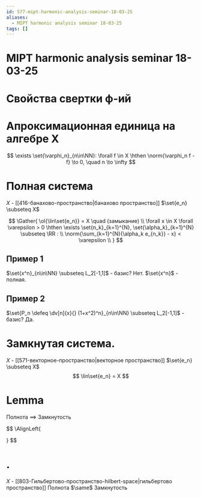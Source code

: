```yaml
---
id: 577-mipt-harmonic-analysis-seminar-18-03-25
aliases:
  - MIPT harmonic analysis seminar 18-03-25
tags: []
---
```


# MIPT harmonic analysis seminar 18-03-25

# Свойства свертки ф-ий

# Апроксимационная единица на алгебре X

$$
\exists \set{\varphi_n}_{n\in\NN}:
\forall f \in X \hthen \norm{\varphi_n f - f} \to 0, \quad n \to \infty
$$

# Полная система

$X$ - [[416-банахово-пространство|банахово пространство]]
$\set{e_n} \subseteq X$

$$
\Gather{
\ol{\lin\set{e_n}} = X \quad (замыкание) \\
\forall x \in X \forall \varepsilon > 0 \hthen
\exists \set{n_k}_{k=1}^{N}, \set{\alpha_k}_{k=1}^{N} \subseteq \RR : \\
\norm{\sum_{k=1}^{N}{\alpha_k e_{n_k}} - x} < \varepsilon \\
}
$$

## Пример 1

$\set{x^n}_{n\in\NN} \subseteq L_2[-1,1]$ - базис?
Нет.
$\set{x^n}$ - полная.

## Пример 2

$\set{P_n \defeq \dv[n]{x}{} (1+x^2)^n}_{n\in\NN} \subseteq L_2[-1,1]$ - базис?
Да.

# Замкнутая система.
$X$ - [[571-векторное-пространство|векторное пространство]]
$\set{e_n} \subseteq X$
$$
\lin\set{e_n} = X
$$

# Lemma
Полнота $\implies$ Замкнутость

$$
\AlignLeft{

}
$$

# .
$X$ - [[803-Гильбертово-пространство-hilbert-space|гильбертово пространство]]
Полнота $\same$ Замкнутость


